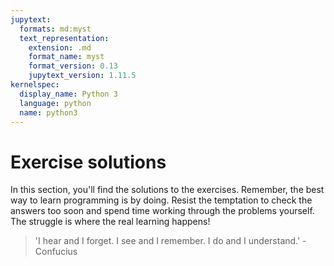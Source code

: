 ```yaml
---
jupytext:
  formats: md:myst
  text_representation:
    extension: .md
    format_name: myst
    format_version: 0.13
    jupytext_version: 1.11.5
kernelspec:
  display_name: Python 3
  language: python
  name: python3
---
```


# Exercise solutions

In this section, you'll find the solutions to the exercises. Remember, the best way to learn programming is by doing. Resist the temptation to check the answers too soon and spend time working through the problems yourself. The struggle is where the real learning happens!

> 'I hear and I forget. I see and I remember. I do and I understand.' - Confucius

